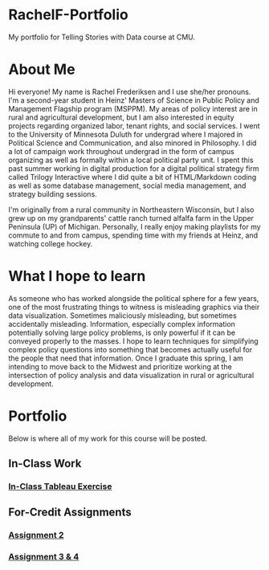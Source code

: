 # RachelF-Portfolio
My portfolio for Telling Stories with Data course at CMU.

# About Me
Hi everyone! My name is Rachel Frederiksen and I use she/her pronouns. I'm a second-year student in Heinz' Masters of Science in Public Policy and Management Flagship program (MSPPM). My areas of policy interest are in rural and agricultural development, but I am also interested in equity projects regarding organized labor, tenant rights, and social services. I went to the University of Minnesota Duluth for undergrad where I majored in Political Science and Communication, and also minored in Philosophy. I did a lot of campaign work throughout undergrad in the form of campus organizing as well as formally within a local political party unit. I spent this past summer working in digital production for a digital political strategy firm called Trilogy Interactive where I did quite a bit of HTML/Markdown coding as well as some database management, social media management, and strategy building sessions. 

I'm originally from a rural community in Northeastern Wisconsin, but I also grew up on my grandparents' cattle ranch turned alfalfa farm in the Upper Peninsula (UP) of Michigan. Personally, I really enjoy making playlists for my commute to and from campus, spending time with my friends at Heinz, and watching college hockey.

# What I hope to learn
As someone who has worked alongside the political sphere for a few years, one of the most frustrating things to witness is misleading graphics via their data visualization. Sometimes maliciously misleading, but sometimes accidentally misleading. Information, especially complex information potentially solving large policy problems, is only powerful if it can be conveyed properly to the masses. I hope to learn techniques for simplifying complex policy questions into something that becomes actually useful for the people that need that information. Once I graduate this spring, I am intending to move back to the Midwest and prioritize working at the intersection of policy analysis and data visualization in rural or agricultural development. 

# Portfolio
Below is where all of my work for this course will be posted.

## In-Class Work

### [In-Class Tableau Exercise](/RachelF-Portfolio/trustnewsviz.html)

## For-Credit Assignments

### [Assignment 2](/RachelF-Portfolio/dataviz2.html)

### [Assignment 3 & 4](/RachelF-Portfolio/assignment3-4.html)

